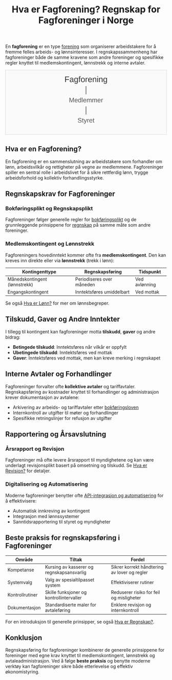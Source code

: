 ﻿---
title: "Hva er Fagforening? Regnskap for Fagforeninger i Norge"
meta_title: "Hva er Fagforening? Regnskap for Fagforeninger i Norge"
meta_description: 'En **fagforening** er en type [forening](/blogs/regnskap/hva-er-forening "Hva er Forening i Regnskap? Regnskapsføring for Foreninger og Organisasjoner") som or...'
slug: hva-er-fagforening
type: blog
layout: pages/single
---

En **fagforening** er en type [forening](/blogs/regnskap/hva-er-forening "Hva er Forening i Regnskap? Regnskapsføring for Foreninger og Organisasjoner") som organiserer arbeidstakere for å fremme felles arbeids- og lønnsinteresser. I regnskapssammenheng har fagforeninger både de samme kravene som andre foreninger og spesifikke regler knyttet til medlemskontingent, lønnstrekk og interne avtaler.

![Illustrasjon av fagforeningens struktur](fagforening-roller.svg)

## Hva er en Fagforening?

En fagforening er en sammenslutning av arbeidstakere som forhandler om lønn, arbeidsvilkår og rettigheter på vegne av medlemmene. Fagforeninger spiller en sentral rolle i arbeidslivet for å sikre rettferdig lønn, trygge arbeidsforhold og kollektiv forhandlingsstyrke.

## Regnskapskrav for Fagforeninger

### Bokføringsplikt og Regnskapsplikt

Fagforeninger følger generelle regler for [bokføringsplikt](/blogs/regnskap/hva-er-bokforingsplikt "Hva er Bokføringsplikt? Komplett Guide til Norske Bokføringskrav") og de grunnleggende prinsippene for [regnskap](/blogs/regnskap/hva-er-regnskap "Hva er Regnskap? En Dybdeanalyse for Norge") på samme måte som andre foreninger.

### Medlemskontingent og Lønnstrekk

Fagforeningers hovedinntekt kommer ofte fra **medlemskontingent**. Den kan kreves inn direkte eller via **lønnstrekk** (trekk i lønn):

| Kontingenttype                      | Regnskapsføring             | Tidspunkt                        |
|------------------------------------|-----------------------------|----------------------------------|
| Månedskontingent (lønnstrekk)       | Periodiseres over måneden   | Ved avlønning                    |
| Engangskontingent                   | Inntektsføres umiddelbart   | Ved mottak                       |

Se også [Hva er Lønn?](/blogs/regnskap/hva-er-lonn "Hva er Lønn? Komplett Guide til Lønn i Norge") for mer om lønnsbegreper.

## Tilskudd, Gaver og Andre Inntekter

I tillegg til kontingent kan fagforeninger motta **tilskudd**, **gaver** og andre bidrag:

* **Betingede tilskudd**: Inntektsføres når vilkår er oppfylt
* **Ubetingede tilskudd**: Inntektsføres ved mottak
* **Gaver**: Inntektsføres ved mottak, men kan kreve merking i regnskapet

## Interne Avtaler og Forhandlinger

Fagforeninger forvalter ofte **kollektive avtaler** og tariffavtaler. Regnskapsføring av kostnader knyttet til forhandlinger og administrasjon krever dokumentasjon av avtalene:

* Arkivering av arbeids- og tariffavtaler etter [bokføringsloven](/blogs/regnskap/hva-er-bokforingsloven "Hva er Bokføringsloven? Guide til Norske Bokføringsregler")
* Internkontroll av utgifter til møter og forhandlinger
* Spesifikke retningslinjer for refusjon av utgifter

## Rapportering og Årsavslutning

### Årsrapport og Revisjon

Fagforeninger må ofte levere årsrapport til myndighetene og kan være underlagt revisjonsplikt basert på omsetning og tilskudd. Se [Hva er Revisjon?](/blogs/regnskap/hva-er-revisjon "Hva er Revisjon? Komplett Guide til Revisjonskrav") for detaljer.

### Digitalisering og Automatisering

Moderne fagforeninger benytter ofte [API-integrasjon og automatisering](/blogs/regnskap/api-integrasjon-automatisering-regnskap "API-integrasjon, Automatisering og Regnskap") for å effektivisere:

* Automatisk innkreving av kontingent
* Integrasjon med lønnssystemer
* Sanntidsrapportering til styret og myndigheter

## Beste praksis for regnskapsføring i Fagforeninger

| Område                | Tiltak                                    | Fordel                                  |
|-----------------------|-------------------------------------------|-----------------------------------------|
| Kompetanse            | Kursing av kasserer og regnskapsansvarlig | Sikrer korrekt håndtering av lover og regler |
| Systemvalg            | Valg av spesialtilpasset system           | Effektiviserer rutiner                  |
| Kontrollrutiner       | Skille funksjoner og kontrollintervaller  | Reduserer risiko for feil og misligheter |
| Dokumentasjon         | Standardiserte maler for avtaleføring     | Enklere revisjon og internkontroll      |

For en introduksjon til generelle prinsipper, se også [Hva er Regnskap?](/blogs/regnskap/hva-er-regnskap "Hva er Regnskap? En Dybdeanalyse for Norge").

## Konklusjon

Regnskapsføring for fagforeninger kombinerer de generelle prinsippene for foreninger med egne krav knyttet til medlemskontingent, lønnstrekk og avtaleadministrasjon. Ved å følge **beste praksis** og benytte moderne verktøy kan fagforeninger sikre både etterlevelse og effektiv økonomistyring.










